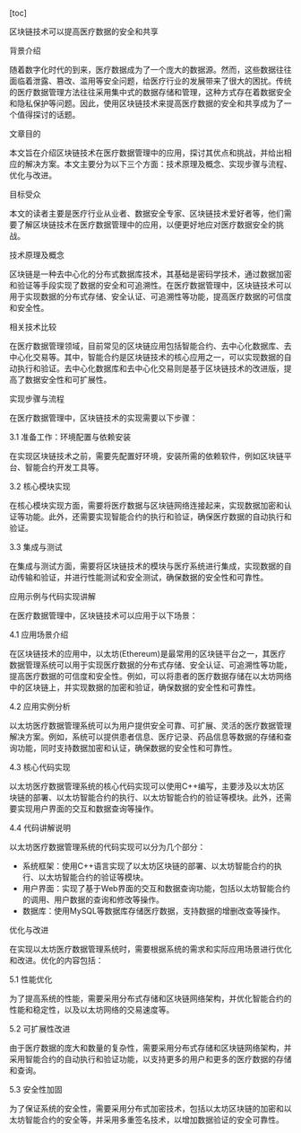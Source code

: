 
[toc]                    
                
                
区块链技术可以提高医疗数据的安全和共享

背景介绍

随着数字化时代的到来，医疗数据成为了一个庞大的数据源。然而，这些数据往往面临着泄露、篡改、滥用等安全问题，给医疗行业的发展带来了很大的困扰。传统的医疗数据管理方法往往采用集中式的数据存储和管理，这种方式存在着数据安全和隐私保护等问题。因此，使用区块链技术来提高医疗数据的安全和共享成为了一个值得探讨的话题。

文章目的

本文旨在介绍区块链技术在医疗数据管理中的应用，探讨其优点和挑战，并给出相应的解决方案。本文主要分为以下三个方面：技术原理及概念、实现步骤与流程、优化与改进。

目标受众

本文的读者主要是医疗行业从业者、数据安全专家、区块链技术爱好者等，他们需要了解区块链技术在医疗数据管理中的应用，以便更好地应对医疗数据安全的挑战。

技术原理及概念

区块链是一种去中心化的分布式数据库技术，其基础是密码学技术，通过数据加密和验证等手段实现了数据的安全和可追溯性。在医疗数据管理中，区块链技术可以用于实现数据的分布式存储、安全认证、可追溯性等功能，提高医疗数据的可信度和安全性。

相关技术比较

在医疗数据管理领域，目前常见的区块链应用包括智能合约、去中心化数据库、去中心化交易等。其中，智能合约是区块链技术的核心应用之一，可以实现数据的自动执行和验证。去中心化数据库和去中心化交易则是基于区块链技术的改进版，提高了数据安全性和可扩展性。

实现步骤与流程

在医疗数据管理中，区块链技术的实现需要以下步骤：

3.1 准备工作：环境配置与依赖安装

在实现区块链技术之前，需要先配置好环境，安装所需的依赖软件，例如区块链平台、智能合约开发工具等。

3.2 核心模块实现

在核心模块实现方面，需要将医疗数据与区块链网络连接起来，实现数据加密和认证等功能。此外，还需要实现智能合约的执行和验证，确保医疗数据的自动执行和验证。

3.3 集成与测试

在集成与测试方面，需要将区块链技术的模块与医疗系统进行集成，实现数据的自动传输和验证，并进行性能测试和安全测试，确保数据的安全性和可靠性。

应用示例与代码实现讲解

在医疗数据管理中，区块链技术可以应用于以下场景：

4.1 应用场景介绍

在区块链技术的应用中，以太坊(Ethereum)是最常用的区块链平台之一，其医疗数据管理系统可以用于实现医疗数据的分布式存储、安全认证、可追溯性等功能，提高医疗数据的可信度和安全性。例如，可以将患者的医疗数据存储在以太坊网络中的区块链上，并实现数据的加密和验证，确保数据的安全性和可靠性。

4.2 应用实例分析

以太坊医疗数据管理系统可以为用户提供安全可靠、可扩展、灵活的医疗数据管理解决方案。例如，系统可以提供患者信息、医疗记录、药品信息等数据的存储和查询功能，同时支持数据加密和认证，确保数据的安全性和可靠性。

4.3 核心代码实现

以太坊医疗数据管理系统的核心代码实现可以使用C++编写，主要涉及以太坊区块链的部署、以太坊智能合约的执行、以太坊智能合约的验证等模块。此外，还需要实现用户界面的交互和数据查询等操作。

4.4 代码讲解说明

以太坊医疗数据管理系统的代码实现可以分为几个部分：

- 系统框架：使用C++语言实现了以太坊区块链的部署、以太坊智能合约的执行、以太坊智能合约的验证等模块。
- 用户界面：实现了基于Web界面的交互和数据查询功能，包括以太坊智能合约的调用、用户数据的查询和修改等操作。
- 数据库：使用MySQL等数据库存储医疗数据，支持数据的增删改查等操作。

优化与改进

在实现以太坊医疗数据管理系统时，需要根据系统的需求和实际应用场景进行优化和改进。优化的内容包括：

5.1 性能优化

为了提高系统的性能，需要采用分布式存储和区块链网络架构，并优化智能合约的性能和稳定性，以及以太坊网络的交易速度等。

5.2 可扩展性改进

由于医疗数据的庞大和数量的复杂性，需要采用分布式存储和区块链网络架构，并采用智能合约的自动执行和验证功能，以支持更多的用户和更多的医疗数据的存储和查询。

5.3 安全性加固

为了保证系统的安全性，需要采用分布式加密技术，包括以太坊区块链的加密和以太坊智能合约的安全等，并采用多重签名技术，以增加数据验证的安全可靠性。

